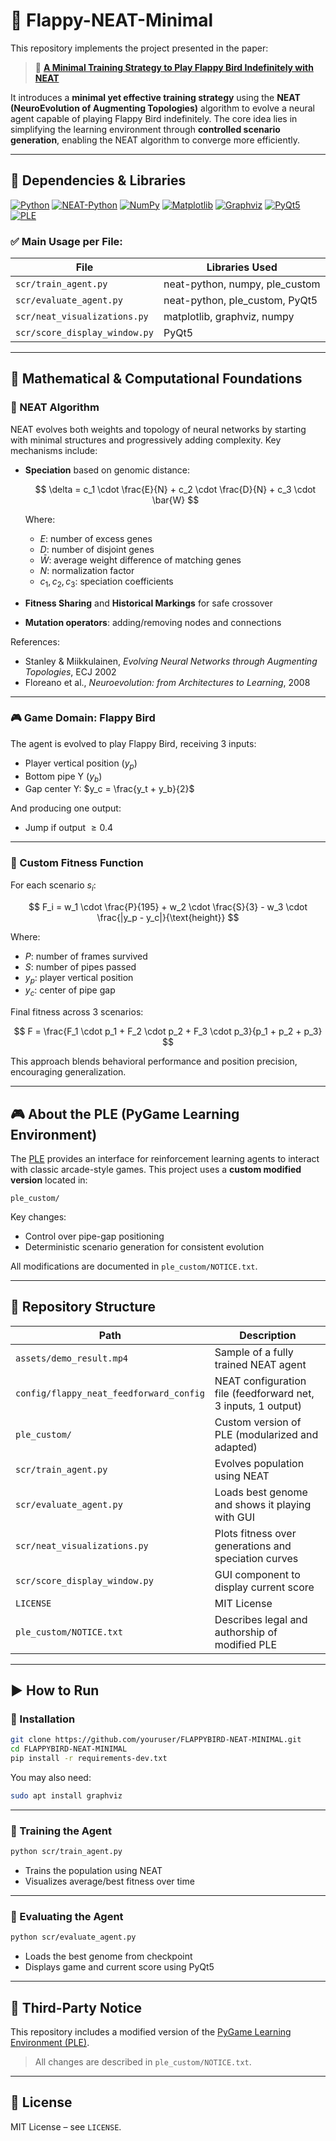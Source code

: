# 🧠 Flappy-NEAT-Minimal

This repository implements the project presented in the paper:

> 📄 [**A Minimal Training Strategy to Play Flappy Bird Indefinitely with NEAT**](https://www.sbgames.org/sbgames2019/files/papers/ComputacaoFull/198468.pdf)

It introduces a **minimal yet effective training strategy** using the **NEAT (NeuroEvolution of Augmenting Topologies)** algorithm to evolve a neural agent capable of playing Flappy Bird indefinitely. The core idea lies in simplifying the learning environment through **controlled scenario generation**, enabling the NEAT algorithm to converge more efficiently.

---

## 🧠 Dependencies & Libraries

[![Python](https://img.shields.io/badge/Python-3.10+-3776AB?style=flat-square&logo=python&logoColor=white)](https://www.python.org/) [![NEAT-Python](https://img.shields.io/badge/neat--python-0.92-blue?style=flat-square)](https://neat-python.readthedocs.io/en/latest/) [![NumPy](https://img.shields.io/badge/NumPy-1.26.4-013243?style=flat-square&logo=numpy&logoColor=white)](https://numpy.org/) [![Matplotlib](https://img.shields.io/badge/Matplotlib-3.8.0-11557C?style=flat-square&logo=matplotlib&logoColor=white)](https://matplotlib.org/) [![Graphviz](https://img.shields.io/badge/Graphviz-2.50+-E10098?style=flat-square&logo=graphviz&logoColor=white)](https://graphviz.org/) [![PyQt5](https://img.shields.io/badge/PyQt5-5.15.9-41CD52?style=flat-square&logo=qt&logoColor=white)](https://riverbankcomputing.com/software/pyqt/) [![PLE](https://img.shields.io/badge/PLE-Custom--Modified-orange?style=flat-square)](https://github.com/ntasfi/PyGame-Learning-Environment)

### ✅ Main Usage per File:

| File                                | Libraries Used                                                     |
|-------------------------------------|--------------------------------------------------------------------|
| `scr/train_agent.py`                | neat-python, numpy, ple_custom                                     |
| `scr/evaluate_agent.py`            | neat-python, ple_custom, PyQt5                                     |
| `scr/neat_visualizations.py`       | matplotlib, graphviz, numpy                                        |
| `scr/score_display_window.py`      | PyQt5                                                              |

---

## 📘 Mathematical & Computational Foundations

### 🧠 NEAT Algorithm

NEAT evolves both weights and topology of neural networks by starting with minimal structures and progressively adding complexity. Key mechanisms include:

- **Speciation** based on genomic distance:

  $$
  \delta = c_1 \cdot \frac{E}{N} + c_2 \cdot \frac{D}{N} + c_3 \cdot \bar{W}
  $$

  Where:
  - $E$: number of excess genes  
  - $D$: number of disjoint genes  
  - $\bar{W}$: average weight difference of matching genes  
  - $N$: normalization factor  
  - $c_1, c_2, c_3$: speciation coefficients

- **Fitness Sharing** and **Historical Markings** for safe crossover  
- **Mutation operators**: adding/removing nodes and connections

References:
- Stanley & Miikkulainen, *Evolving Neural Networks through Augmenting Topologies*, ECJ 2002  
- Floreano et al., *Neuroevolution: from Architectures to Learning*, 2008

---

### 🎮 Game Domain: Flappy Bird

The agent is evolved to play Flappy Bird, receiving 3 inputs:
- Player vertical position ($y_p$)
- Bottom pipe Y ($y_b$)
- Gap center Y: $y_c = \frac{y_t + y_b}{2}$

And producing one output:
- Jump if output $\geq 0.4$

---

### 🧮 Custom Fitness Function

For each scenario $s_i$:

$$
F_i = w_1 \cdot \frac{P}{195} + w_2 \cdot \frac{S}{3} - w_3 \cdot \frac{|y_p - y_c|}{\text{height}}
$$

Where:
- $P$: number of frames survived  
- $S$: number of pipes passed  
- $y_p$: player vertical position  
- $y_c$: center of pipe gap  

Final fitness across 3 scenarios:

$$
F = \frac{F_1 \cdot p_1 + F_2 \cdot p_2 + F_3 \cdot p_3}{p_1 + p_2 + p_3}
$$

This approach blends behavioral performance and position precision, encouraging generalization.

---

## 🎮 About the PLE (PyGame Learning Environment)

The [PLE](https://github.com/ntasfi/PyGame-Learning-Environment) provides an interface for reinforcement learning agents to interact with classic arcade-style games. This project uses a **custom modified version** located in:

```
ple_custom/
```

Key changes:
- Control over pipe-gap positioning  
- Deterministic scenario generation for consistent evolution  

All modifications are documented in `ple_custom/NOTICE.txt`.

---

## 📂 Repository Structure

| Path                                 | Description                                                                 |
|--------------------------------------|-----------------------------------------------------------------------------|
| `assets/demo_result.mp4`             | Sample of a fully trained NEAT agent                                       |
| `config/flappy_neat_feedforward_config` | NEAT configuration file (feedforward net, 3 inputs, 1 output)          |
| `ple_custom/`                        | Custom version of PLE (modularized and adapted)                            |
| `scr/train_agent.py`                | Evolves population using NEAT                                              |
| `scr/evaluate_agent.py`             | Loads best genome and shows it playing with GUI                            |
| `scr/neat_visualizations.py`        | Plots fitness over generations and speciation curves                       |
| `scr/score_display_window.py`       | GUI component to display current score                                     |
| `LICENSE`                            | MIT License                                                                |
| `ple_custom/NOTICE.txt`             | Describes legal and authorship of modified PLE                            |

---

## ▶️ How to Run

### 🔧 Installation

```bash
git clone https://github.com/youruser/FLAPPYBIRD-NEAT-MINIMAL.git
cd FLAPPYBIRD-NEAT-MINIMAL
pip install -r requirements-dev.txt
```

You may also need:

```bash
sudo apt install graphviz
```

---

### 🚀 Training the Agent

```bash
python scr/train_agent.py
```

- Trains the population using NEAT  
- Visualizes average/best fitness over time  

---

### 🎯 Evaluating the Agent

```bash
python scr/evaluate_agent.py
```

- Loads the best genome from checkpoint  
- Displays game and current score using PyQt5  

---

## 📄 Third-Party Notice

This repository includes a modified version of the [PyGame Learning Environment (PLE)](https://github.com/ntasfi/PyGame-Learning-Environment).

> All changes are described in `ple_custom/NOTICE.txt`.

---

## 🪪 License

MIT License – see `LICENSE`.
